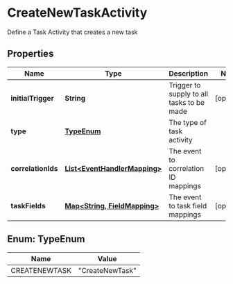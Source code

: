 

# CreateNewTaskActivity

Define a Task Activity that creates a new task

## Properties

| Name | Type | Description | Notes |
|------------ | ------------- | ------------- | -------------|
|**initialTrigger** | **String** | Trigger to supply to all tasks to be made |  [optional] |
|**type** | [**TypeEnum**](#TypeEnum) | The type of task activity |  |
|**correlationIds** | [**List&lt;EventHandlerMapping&gt;**](EventHandlerMapping.md) | The event to correlation ID mappings |  [optional] |
|**taskFields** | [**Map&lt;String, FieldMapping&gt;**](FieldMapping.md) | The event to task field mappings |  [optional] |



## Enum: TypeEnum

| Name | Value |
|---- | -----|
| CREATENEWTASK | &quot;CreateNewTask&quot; |



